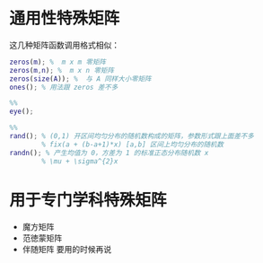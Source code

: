 # 通用性特殊矩阵
这几种矩阵函数调用格式相似：
```matlab
zeros(m); %  m x m 零矩阵
zeros(m,n); %  m x n 零矩阵
zeros(size(A)); %  与 A 同样大小零矩阵
ones(); % 用法跟 zeros 差不多

%%
eye();

%%
rand(); % (0,1) 开区间均匀分布的随机数构成的矩阵，参数形式跟上面差不多
		% fix(a + (b-a+1)*x) [a,b] 区间上均匀分布的随机数
randn(); % 产生均值为 0，方差为 1 的标准正态分布随机数 x
		% \mu + \sigma^{2}x
```

# 用于专门学科特殊矩阵
- 魔方矩阵
- 范徳蒙矩阵
- 伴随矩阵
要用的时候再说
